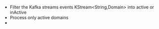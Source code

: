 - Filter the Kafka streams events KStream<String,Domain> into active or inActive
- Process only active domains
- 
